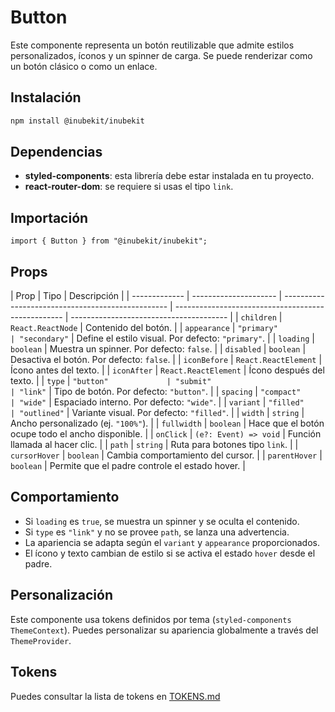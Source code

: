 # Button

Este componente representa un botón reutilizable que admite estilos personalizados, íconos y un spinner de carga. Se puede renderizar como un botón clásico o como un enlace.

## Instalación

```bash
npm install @inubekit/inubekit
```

## Dependencias

- **styled-components**: esta librería debe estar instalada en tu proyecto.
- **react-router-dom**: se requiere si usas el tipo `link`.

## Importación

```tsx
import { Button } from "@inubekit/inubekit";
```

## Props

| Prop          | Tipo                  | Descripción                                       |
| ------------- | --------------------- | ------------------------------------------------- | -------------------------------------------------- | --------------------------------------- |
| `children`    | `React.ReactNode`     | Contenido del botón.                              |
| `appearance`  | `"primary"            | "secondary"`                                      | Define el estilo visual. Por defecto: `"primary"`. |
| `loading`     | `boolean`             | Muestra un spinner. Por defecto: `false`.         |
| `disabled`    | `boolean`             | Desactiva el botón. Por defecto: `false`.         |
| `iconBefore`  | `React.ReactElement`  | Ícono antes del texto.                            |
| `iconAfter`   | `React.ReactElement`  | Ícono después del texto.                          |
| `type`        | `"button"             | "submit"                                          | "link"`                                            | Tipo de botón. Por defecto: `"button"`. |
| `spacing`     | `"compact"            | "wide"`                                           | Espaciado interno. Por defecto: `"wide"`.          |
| `variant`     | `"filled"             | "outlined"`                                       | Variante visual. Por defecto: `"filled"`.          |
| `width`       | `string`              | Ancho personalizado (ej. `"100%"`).               |
| `fullwidth`   | `boolean`             | Hace que el botón ocupe todo el ancho disponible. |
| `onClick`     | `(e?: Event) => void` | Función llamada al hacer clic.                    |
| `path`        | `string`              | Ruta para botones tipo `link`.                    |
| `cursorHover` | `boolean`             | Cambia comportamiento del cursor.                 |
| `parentHover` | `boolean`             | Permite que el padre controle el estado hover.    |

## Comportamiento

- Si `loading` es `true`, se muestra un spinner y se oculta el contenido.
- Si `type` es `"link"` y no se provee `path`, se lanza una advertencia.
- La apariencia se adapta según el `variant` y `appearance` proporcionados.
- El ícono y texto cambian de estilo si se activa el estado `hover` desde el padre.

## Personalización

Este componente usa tokens definidos por tema (`styled-components ThemeContext`). Puedes personalizar su apariencia globalmente a través del `ThemeProvider`.

## Tokens

Puedes consultar la lista de tokens en [TOKENS.md](./TOKENS.md)
